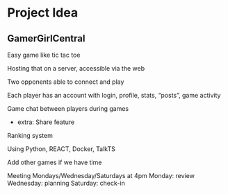 # Project Idea

## GamerGirlCentral

Easy game like tic tac toe

Hosting that on a server, accessible via the web

Two opponents able to connect and play

Each player has an account with login, profile, stats, “posts”, game activity

Game chat between players during games

- extra: Share feature

Ranking system

Using Python, REACT, Docker, TalkTS

Add other games if we have time



Meeting Mondays/Wednesday/Saturdays at 4pm
Monday: review
Wednesday: planning
Saturday: check-in